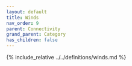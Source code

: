 ```yaml
---
layout: default
title: Winds
nav_order: 9
parent: Connectivity
grand_parent: Category
has_children: false
---
```

{% include_relative ../../definitions/winds.md %}
